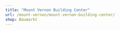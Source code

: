 ```yaml
---
title: "Mount Vernon Building Center"
url: /mount-vernon/mount-vernon-building-center/
shop: Baumarkt
---
```

